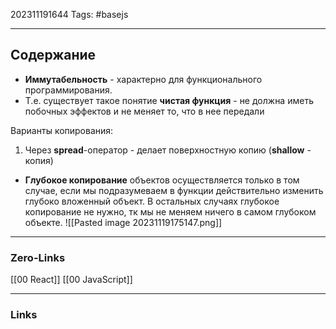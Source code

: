 202311191644
Tags: #basejs 

---
## Содержание
 - **Иммутабельность** - характерно для функционального программирования. 
 - Т.е. существует такое понятие **чистая функция** - не должна иметь побочных эффектов и не меняет то, что в нее передали

Варианты копирования: 
1. Через **spread**-оператор - делает поверхностную копию (**shallow** - копия)


- **Глубокое копирование** объектов осуществляется только в том случае, если мы подразумеваем в функции действительно изменить глубоко вложенный объект. В остальных случаях глубокое копирование не нужно, тк мы не меняем ничего в самом глубоком объекте.
![[Pasted image 20231119175147.png]]

---
### Zero-Links
[[00 React]]
[[00 JavaScript]]

---
### Links
